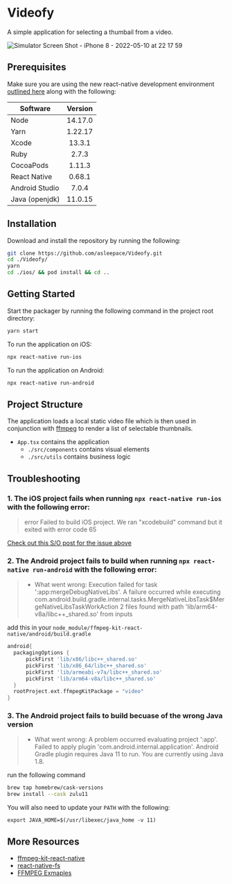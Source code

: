 # Videofy

A simple application for selecting a thumbail from a video.

![Simulator Screen Shot - iPhone 8 - 2022-05-10 at 22 17 59](https://user-images.githubusercontent.com/10716803/167777913-295793be-ac5f-421a-962e-a68095f5d35f.png)

## Prerequisites

Make sure you are using the new react-native development environment [outlined here](https://reactnative.dev/docs/next/environment-setup) along with the following:

| Software       | Version |
| -------------- | :-----: |
| Node           | 14.17.0 |
| Yarn           | 1.22.17 |
| Xcode          | 13.3.1  |
| Ruby           |  2.7.3  |
| CocoaPods      | 1.11.3  |
| React Native   | 0.68.1  |
| Android Studio |  7.0.4  |
| Java (openjdk) | 11.0.15 |

## Installation

Download and install the repository by running the following:

```bash
git clone https://github.com/asleepace/Videofy.git
cd ./Videofy/
yarn
cd ./ios/ && pod install && cd ..
```

## Getting Started

Start the packager by running the following command in the project root directory:

```bash
yarn start
```

To run the application on iOS:

```bash
npx react-native run-ios
```

To run the application on Android:

```bash
npx react-native run-android
```

## Project Structure

The application loads a local static video file which is then used in conjunction with [ffmpeg](https://ffmpeg.org/) to render a list of selectable thumbnails.

- `App.tsx` contains the application
  - `./src/components` contains visual elements
  - `./src/utils` contains business logic

## Troubleshooting

### 1. The iOS project fails when running `npx react-native run-ios` with the following error:

> error Failed to build iOS project. We ran "xcodebuild" command but it exited with error code 65

[Check out this S/O post for the issue above](https://stackoverflow.com/a/57286808/4326715)

### 2. The Android project fails to build when running `npx react-native run-android` with the following error:

> - What went wrong:
>   Execution failed for task ':app:mergeDebugNativeLibs'.
>   A failure occurred while executing com.android.build.gradle.internal.tasks.MergeNativeLibsTask$MergeNativeLibsTaskWorkAction
>   2 files found with path 'lib/arm64-v8a/libc++\_shared.so' from inputs

add this in your `node_module/ffmpeg-kit-react-native/android/build.gradle`

```gradle
android{
  packagingOptions {
      pickFirst 'lib/x86/libc++_shared.so'
      pickFirst 'lib/x86_64/libc++_shared.so'
      pickFirst 'lib/armeabi-v7a/libc++_shared.so'
      pickFirst 'lib/arm64-v8a/libc++_shared.so'
  }
  rootProject.ext.ffmpegKitPackage = "video"
}
```

### 3. The Android project fails to build becuase of the wrong Java version

> - What went wrong:
>   A problem occurred evaluating project ':app'.
>   Failed to apply plugin 'com.android.internal.application'.
>   Android Gradle plugin requires Java 11 to run. You are currently using Java 1.8.

run the following command

```bash
brew tap homebrew/cask-versions
brew install --cask zulu11
```

You will also need to update your `PATH` with the following:

```
export JAVA_HOME=$(/usr/libexec/java_home -v 11)
```

## More Resources

- [ffmpeg-kit-react-native](https://www.npmjs.com/package/ffmpeg-kit-react-native?activeTab=readme)
- [react-native-fs](https://www.npmjs.com/package/react-native-fs)
- [FFMPEG Exmaples](https://github.com/tanersener/ffmpeg-kit-test/blob/main/react-native/test-app-local-dependency/src/video-util.js)
